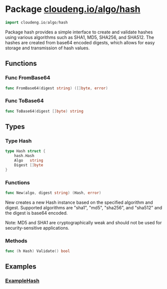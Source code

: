# Package [cloudeng.io/algo/hash](https://pkg.go.dev/cloudeng.io/algo/hash?tab=doc)

```go
import cloudeng.io/algo/hash
```

Package hash provides a simple interface to create and validate hashes
using various algorithms such as SHA1, MD5, SHA256, and SHA512. The hashes
are created from base64 encoded digests, which allows for easy storage and
transmission of hash values.

## Functions
### Func FromBase64
```go
func FromBase64(digest string) ([]byte, error)
```

### Func ToBase64
```go
func ToBase64(digest []byte) string
```



## Types
### Type Hash
```go
type Hash struct {
	hash.Hash
	Algo   string
	Digest []byte
}
```

### Functions

```go
func New(algo, digest string) (Hash, error)
```
New creates a new Hash instance based on the specified algorithm and digest.
Supported algorithms are "sha1", "md5", "sha256", and "sha512" and the
digest is base64 encoded.

Note: MD5 and SHA1 are cryptographically weak and should not be used for
security-sensitive applications.



### Methods

```go
func (h Hash) Validate() bool
```






## Examples
### [ExampleHash](https://pkg.go.dev/cloudeng.io/algo/hash?tab=doc#example-Hash)




